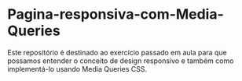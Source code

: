 # Pagina-responsiva-com-Media-Queries
Este repositório é destinado ao exercício passado em aula para que possamos entender o conceito de design responsivo e também como implementá-lo usando Media Queries CSS.
